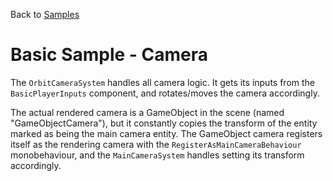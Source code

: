 Back to [Samples](../../samples.md)

# Basic Sample - Camera

The `OrbitCameraSystem` handles all camera logic. It gets its inputs from the `BasicPlayerInputs` component, and rotates/moves the camera accordingly.

The actual rendered camera is a GameObject in the scene (named "GameObjectCamera"), but it constantly copies the transform of the entity marked as being the main camera entity. The GameObject camera registers itself as the rendering camera with the `RegisterAsMainCameraBehaviour` monobehaviour, and the `MainCameraSystem` handles setting its transform accordingly. 